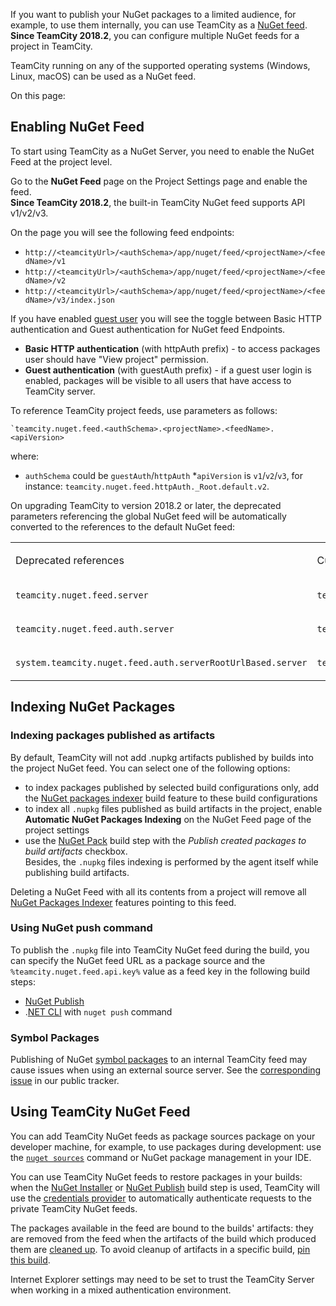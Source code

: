 [//]: # (title: Using TeamCity as NuGet Feed)
[//]: # (auxiliary-id: Using TeamCity as NuGet Feed)

If you want to publish your NuGet packages to a limited audience, for example, to use them internally, you can use TeamCity as a [NuGet feed](https://docs.microsoft.com/en-us/nuget/hosting-packages/overview).        
__Since TeamCity 2018.2__, you can configure multiple NuGet feeds for a project in TeamCity.

<note>

TeamCity running on any of the supported operating systems (Windows, Linux, macOS) can be used as a NuGet feed.
</note>

On this page:

<tag-list of="chapter" mode="tree" depth="4"/>

## Enabling NuGet Feed

To start using TeamCity as a NuGet Server, you need to enable the NuGet Feed at the project level.

Go to the __NuGet Feed__ page on the Project Settings page and enable the feed.      
__Since TeamCity 2018.2__, the built\-in TeamCity NuGet feed supports API v1/v2/v3. 

On the page you will see the following feed endpoints:
    

   * `http://<teamcityUrl>/<authSchema>/app/nuget/feed/<projectName>/<feedName>/v1`
   * `http://<teamcityUrl>/<authSchema>/app/nuget/feed/<projectName>/<feedName>/v2`
   * `http://<teamcityUrl>/<authSchema>/app/nuget/feed/<projectName>/<feedName>/v3/index.json`
   

If you have enabled [guest user](guest-user.md) you will see the toggle between Basic HTTP authentication and Guest authentication for NuGet feed Endpoints.
* __Basic HTTP authentication__ (with httpAuth prefix) \- to access packages user should have "View project" permission.
* __Guest authentication__ (with guestAuth prefix) \- if a guest user login is enabled, packages will be visible to all users that have access to TeamCity server.

To reference TeamCity project feeds, use parameters as follows:
 
```Shell  
`teamcity.nuget.feed.<authSchema>.<projectName>.<feedName>.<apiVersion>
```   
where:
 * `authSchema` could be `guestAuth`/`httpAuth`
 *`apiVersion` is `v1`/`v2`/`v3`, for instance: `teamcity.nuget.feed.httpAuth._Root.default.v2`.

On upgrading TeamCity to version 2018.2 or later, the deprecated parameters referencing the global NuGet feed will be automatically converted to the references to the default NuGet feed:

<table>
<tr>
<td>

Deprecated references

</td>

<td>

Current References

</td></tr><tr>

<td>

`teamcity.nuget.feed.server`

</td>

<td>

`teamcity.nuget.feed.guestAuth._Root.default.v2`

</td></tr><tr>

<td>

`teamcity.nuget.feed.auth.server`

</td>

<td>

`teamcity.nuget.feed.httpAuth._Root.default.v2`

</td></tr><tr>

<td>

`system.teamcity.nuget.feed.auth.serverRootUrlBased.server`
 
</td>
 
<td>
 
 `teamcity.nuget.feed.httpAuth._Root.default.v2`

</td></tr></table>

## Indexing NuGet Packages

### Indexing packages published as artifacts

By default, TeamCity will not add .nupkg artifacts published by builds into the project NuGet feed. You can select one of the following options:
* to index packages published by selected build configurations only, add the [NuGet packages indexer](nuget-packages-indexer.md) build feature to these build configurations
* to index all `.nupkg` files published as build artifacts in the project, enable __Automatic NuGet Packages Indexing__ on the NuGet Feed page of the project settings
* use the [NuGet Pack](nuget-pack.md) build step with the _Publish created packages to build artifacts_ checkbox.  
Besides, the `.nupkg` files indexing is performed by the agent itself while publishing build artifacts.

<note>

Deleting a NuGet Feed with all its contents from a project will remove all [NuGet Packages Indexer](nuget-packages-indexer.md) features pointing to this feed.
</note>

### Using NuGet push command

To publish the `.nupkg` file into TeamCity NuGet feed during the build, you can specify the NuGet feed URL as a package source and the `%teamcity.nuget.feed.api.key%` value as a feed key in the following build steps:
*  [NuGet Publish](nuget-publish.md)
* .[NET CLI](net-cli-dotnet.md) with `nuget push` command

### Symbol Packages

[//]: # (AltHead:symbols)

Publishing of NuGet [symbol packages](http://docs.nuget.org/ndocs/create-packages/symbol-packages) to an internal TeamCity feed may cause issues when using an external source server. See the [corresponding issue](https://youtrack.jetbrains.com/issue/TW-25512) in our public tracker.

## Using TeamCity NuGet Feed

You can add TeamCity NuGet feeds as package sources package on your developer machine, for example, to use packages during development: use the [`nuget sources`](https://docs.microsoft.com/en-us/nuget/tools/cli-ref-sources) command or NuGet package management in your IDE.

You can use TeamCity NuGet feeds to restore packages in your builds: when the [NuGet Installer](nuget-installer.md) or [NuGet Publish](nuget-publish.md) build step is used, TeamCity will use the [credentials provider](https://docs.microsoft.com/en-us/nuget/reference/extensibility/nuget-exe-credential-providers) to automatically authenticate requests to the private TeamCity NuGet feeds.

<tip>

The packages available in the feed are bound to the builds' artifacts: they are removed from the feed when the artifacts of the build which produced them are [cleaned up](https://confluence.jetbrains.com/display/TCD18/Clean-Up). To avoid cleanup of artifacts in a specific build, [pin this build](pinned-build.md).
</tip>

 Internet Explorer settings may need to be set to trust the TeamCity Server when working in a mixed authentication environment.

 


[//]: # (Internal note. Do not delete. "Using TeamCity as NuGet Feedd342e197.txt")    




